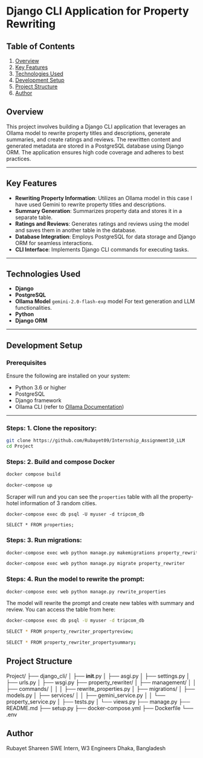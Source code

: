
# Django CLI Application for Property Rewriting

## Table of Contents
1. [Overview](#overview)
2. [Key Features](#key-features)
3. [Technologies Used](#technologies-used)
4. [Development Setup](#development-setup)
5. [Project Structure](#project-structure)
6. [Author](#author)

## Overview
This project involves building a Django CLI application that leverages an Ollama model to rewrite property titles and descriptions, generate summaries, and create ratings and reviews. The rewritten content and generated metadata are stored in a PostgreSQL database using Django ORM. The application ensures high code coverage and adheres to best practices.

---

## Key Features
- **Rewriting Property Information**: Utilizes an Ollama model in this case I have used Gemini to rewrite property titles and descriptions.
- **Summary Generation**: Summarizes property data and stores it in a separate table.
- **Ratings and Reviews**: Generates ratings and reviews using the model and saves them in  another table in the database.
- **Database Integration**: Employs PostgreSQL for data storage and Django ORM for seamless interactions.
- **CLI Interface**: Implements Django CLI commands for executing tasks.

---

## Technologies Used
- **Django**
- **PostgreSQL**
- **Ollama Model** `gemini-2.0-flash-exp` model For text generation and LLM functionalities.
- **Python**
- **Django ORM**

---

## Development Setup

### Prerequisites
Ensure the following are installed on your system:
- Python 3.6 or higher
- PostgreSQL
- Django framework
- Ollama CLI (refer to [Ollama Documentation](https://ollama.com/))

---

### Steps: 1. Clone the repository:
```bash
git clone https://github.com/Rubayet09/Internship_Assignmemt10_LLM
cd Project
```
### Steps: 2. Build and compose Docker
 ```bash 
docker compose build

docker-compose up
 ```
Scraper will run and you can see the  `properties` table with all the property-hotel information of 3 random cities.
```
docker-compose exec db psql -U myuser -d tripcom_db

SELECT * FROM properties;
```
### Steps: 3. Run migrations:
 ```bash 
docker-compose exec web python manage.py makemigrations property_rewriter

docker-compose exec web python manage.py migrate property_rewriter
 ```
 
### Steps: 4. Run the model to rewrite the prompt:
 ```bash 
docker-compose exec web python manage.py rewrite_properties
 ```
 The model will rewrite the prompt and create new tables with summary and review. You can access the table from here:
 ```bash 
docker-compose exec db psql -U myuser -d tripcom_db

SELECT * FROM property_rewriter_propertyreview;

SELECT * FROM property_rewriter_propertysummary;
 ```


## Project Structure

Project/
├── django_cli/
│   ├── __init__.py
│   ├── asgi.py
│   ├── settings.py
│   ├── urls.py
│   ├── wsgi.py
├── property_rewriter/
│   ├── management/
│   │   ├── commands/
│   │   │   ├── rewrite_properties.py
│   ├── migrations/
│   ├── models.py
│   ├── services/
│   │   ├── gemini_service.py
│   │   └── property_service.py
│   ├── tests.py
│   └── views.py
├── manage.py
├── README.md
├── setup.py
├── docker-compose.yml
├── Dockerfile
└── .env



## Author
Rubayet Shareen
SWE Intern, W3 Engineers
Dhaka, Bangladesh
